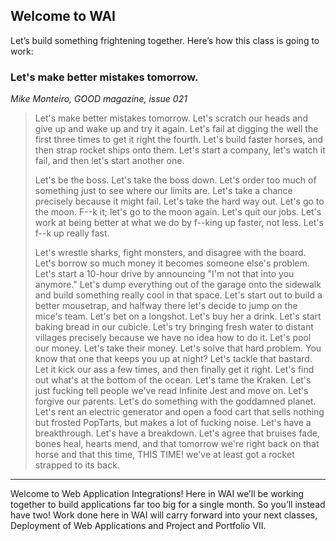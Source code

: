 ## Welcome to WAI

Let’s build something frightening together. Here’s how this class is going to work:

### Let's make better mistakes tomorrow.

*Mike Monteiro, GOOD magazine, issue 021*

> Let's make better mistakes tomorrow. Let's scratch our heads and give up and wake up and try it again. Let's fail at digging the well the first three times to get it right the fourth. Let's build faster horses, and then strap rocket ships onto them. Let's start a company, let's watch it fail, and then let's start another one.
>
>Let's be the boss. Let's take the boss down. Let's order too much of something just to see where our limits are. Let's take a chance precisely because it might fail. Let's take the hard way out. Let's go to the moon. F--k it; let's go to the moon again. Let's quit our jobs. Let's work at being better at what we do by f--king up faster, not less. Let's f--k up really fast.
>
>Let's wrestle sharks, fight monsters, and disagree with the board. Let's borrow so much money it becomes someone else's problem. Let's start a 10-hour drive by announcing "I'm not that into you anymore." Let's dump everything out of the garage onto the sidewalk and build something really cool in that space. Let's start out to build a better mousetrap, and halfway there let's decide to jump on the mice's team. Let's bet on a longshot. Let's buy her a drink. Let's start baking bread in our cubicle. Let's try bringing fresh water to distant villages precisely because we have no idea how to do it. Let's pool our money. Let's take their money. Let's solve that hard problem. You know that one that keeps you up at night? Let's tackle that bastard. Let it kick our ass a few times, and then finally get it right. Let's find out what's at the bottom of the ocean. Let's tame the Kraken. Let's just fucking tell people we've read Infinite Jest and move on. Let's forgive our parents. Let's do something with the goddamned planet. Let's rent an electric generator and open a food cart that sells nothing but frosted PopTarts, but makes a lot of fucking noise. Let's have a breakthrough. Let's have a breakdown. Let's agree that bruises fade, bones heal, hearts mend, and that tomorrow we're right back on that horse and that this time, THIS TIME! we've at least got a rocket strapped to its back.

---

Welcome to Web Application Integrations! Here in WAI we’ll be working together to build applications far too big for a single month. So you’ll instead have two! Work done here in WAI will carry forward into your next classes, Deployment of Web Applications and Project and Portfolio VII.

